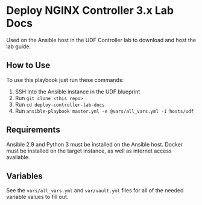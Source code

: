 Deploy NGINX Controller 3.x Lab Docs
====================================

Used on the Ansible host in the UDF Controller lab to download and host the lab guide.


How to Use
------------

To use this playbook just run these commands:

1. SSH Into the Ansible instance in the UDF blueprint
2. Run `git clone <this repo>`
3. Run `cd deploy-controller-lab-docs`
4. Run `ansible-playbook master.yml -e @vars/all_vars.yml -i hosts/udf`

Requirements
------------

Ansible 2.9 and Python 3 must be installed on the Ansible host. Docker must be installed on the target instance, as well as internet access available.

Variables
------------

See the `vars/all_vars.yml` and `var/vault.yml` files for all of the needed variable values to fill out.
